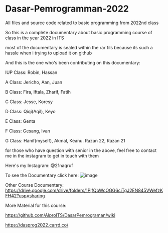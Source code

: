 # Dasar-Pemrogramman-2022
All files and source code related to basic programming from 2022nd class

So this is a complete documentary about basic programming course of class in the year 2022 in ITS

most of the documentary is sealed within the rar fils because its such a hassle when i trying to upload it on github

And this is the one who's been contributing on this documentary:

IUP Class: Robin, Hassan

A Class: Jericho, Aan, Juan

B Class: Fira, Iftala, Zharif, Fatih

C Class: Jesse, Koresy

D Class: Qiqi(Aqil), Keyo

E Class: Genta

F Class: Gesang, Ivan

G Class: Hanif(myself), Akmal, Keanu. Razan 22, Razan 21

for those who have question with senior in the above, 
feel free to contact me in the instagram to get in touch with them

Here's my Instagram: @21naqruf

To see the Documentary click here:
![image](https://user-images.githubusercontent.com/117990315/209387904-31ccaaea-1120-4fa7-8cfd-43ed30dcaeac.png)

Other Course Documentary:
https://drive.google.com/drive/folders/1PjfQbWcOGG6ciTgJ2EN845VWefzKFH42?usp=sharing

More Material for this course:

https://github.com/AlproITS/DasarPemrograman/wiki

https://dasprog2022.carrd.co/
